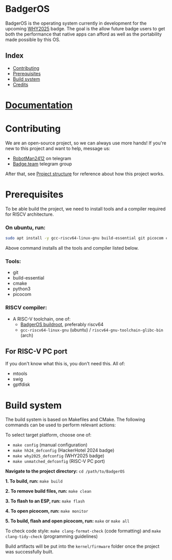 # BadgerOS

BadgerOS is the operating system currently in development for the upcoming [WHY2025](https://why2025.org/) badge.
The goal is the allow future badge users to get both the performance that native apps can afford as well as the portability made possible by this OS.

## Index
- [Contributing](#contributing)
- [Prerequisites](#prerequisites)
- [Build system](#build-system)
- [Credits](#credits)



# [Documentation](./docs/README.md)



# Contributing
We are an open-source project, so we can always use more hands!
If you're new to this project and want to help, message us:
- [RobotMan2412](https://t.me/robotman2412) on telegram
- [Badge.team](https://t.me/+StQpEWyhnb96Y88p) telegram group

After that, see [Project structure](./docs/project_structure.md) for reference about how this project works.



# Prerequisites
To be able build the project, we need to install tools and a compiler required for RISCV architecture.

### On ubuntu, run:
```sh
sudo apt install -y gcc-riscv64-linux-gnu build-essential git picocom cmake python3
```
Above command installs all the tools and compiler listed below.

### Tools:
- git
- build-essential
- cmake
- python3
- picocom

### RISCV compiler:
- A RISC-V toolchain, one of:
    - [BadgerOS buildroot](https://github.com/badgeteam/mch2025-badgeros-buildroot), preferably riscv64
    - `gcc-riscv64-linux-gnu` (ubuntu) / `riscv64-gnu-toolchain-glibc-bin` (arch)


## For RISC-V PC port
If you don't know what this is, you don't need this. All of:
- mtools
- swig
- gptfdisk



# Build system
The build system is based on Makefiles and CMake.
The following commands can be used to perform relevant actions:

To select target platform, choose one of:
- `make config` (manual configuration)
- `make hh24_defconfig` (HackerHotel 2024 badge)
- `make why2025_defconfig` (WHY2025 badge)
- `make unmatched_defconfig` (RISC-V PC port)


**Navigate to the project directory:** `cd /path/to/BadgerOS`
    
**1. To build, run:** `make build`
    
**2. To remove build files, run:** `make clean`

**3. To flash to an ESP, run:** `make flash`

**4. To open picocom, run:** `make monitor`

**5. To build, flash and open picocom, run:** `make` or `make all`

To check code style: `make clang-format-check` (code formatting) and `make clang-tidy-check` (programming guidelines)

Build artifacts will be put into the `kernel/firmware` folder once the project was successfully built.
